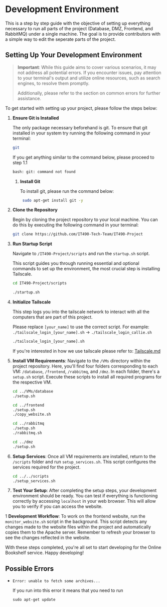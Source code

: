 # Development Environment

This is a step by step guide with the objective of setting up everything necessary to run all parts of the project (Database, DMZ, Frontend, and RabbitMQ) under a single machine. The goal is to provide contributors with a simple way to edit the seperate parts of the project.



## Setting Up Your Development Environment

> **Important**: While this guide aims to cover various scenarios, it may not address all potential errors. If you encounter issues, pay attention to your terminal's output and utilize online resources, such as search engines, to resolve them promptly.
>
> Additionally, please refer to the section on common errors for further assistance.

To get started with setting up your project, please follow the steps below:

1. **Ensure Git is Installed**
   
    The only package necessary beforehand is git. To ensure that git installed in your system try running the following command in your terminal:

    ```bash
    git
    ```

    If you get anything similar to the command below, please proceed to step 1.1

    ```bash
    bash: git: command not found
    ```

    1. **Install Git**

        To install git, please run the command below:

       ```bash
        sudo apt-get install git -y
       ```

2. **Clone the Repository**
   
   Begin by cloning the project repository to your local machine. You can do this by executing the following command in your terminal:
   
    ```bash
    git clone https://github.com/IT490-Tech-Team/IT490-Project
    ```

3. **Run Startup Script**
   
   Navigate to `/IT490-Project/scripts` and run the `startup.sh` script. 
   
   This script guides you through running essential and optional commands to set up the environment, the most crucial step is installing Tailscale.

    ```bash
    cd IT490-Project/scripts
    ```

    ```bash
    ./startup.sh
    ```

4.  **Initialize Tailscale**

    This step logs you into the tailscale network to interact with all the computers that are part of this project. 
    
    Please replace `[your_name]` to use the correct script. For example: `./tailscale_login_[your_name].sh` → `./tailscale_login_callie.sh`

    ```bash
    ./tailscale_login_[your_name].sh
    ```
   
    If you're interested in how we use tailscale please refer to: [Tailscale.md](/docs/tailscale.md)

5. **Install VM Requirements**: Navigate to the `/VMs` directory within the project repository. Here, you'll find four folders corresponding to each VM: `/database`, `/frontend`, `/rabbitmq`, and `/dmz`. In each folder, there's a `setup.sh` script. Execute these scripts to install all required programs for the respective VM.
    ```bash
    cd ../VMs/database
    ./setup.sh
    
    cd ../frontend
    ./setup.sh
    ./copy_website.sh
    
    cd ../rabbitmq
    ./setup.sh
    ./rabbitmq.sh
    
    cd ../dmz
    ./setup.sh
    ```

6. **Setup Services**: Once all VM requirements are installed, return to the `/scripts` folder and run `setup_services.sh`. This script configures the services required for the project.
    ```bash
    cd ../../scripts
    ./setup_services.sh
    ```

7. **Test Your Setup**: After completing the setup steps, your development environment should be ready. You can test if everything is functioning correctly by accessing `localhost` in your web browser. This will allow you to verify if you can access the website.

1 **Development Workflow**: To work on the frontend website, run the `monitor_website.sh` script in the background. This script detects any changes made to the website files within the project and automatically copies them to the Apache server. Remember to refresh your browser to see the changes reflected in the website.

With these steps completed, you're all set to start developing for the Online Bookshelf service. Happy developing!

## Possible Errors

* `Error: unable to fetch some archives...`

    If you run into this error it means that you need to run 

    ```
    sudo apt-get update
    ```